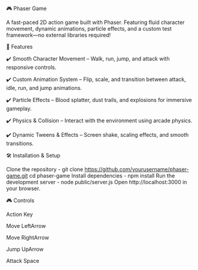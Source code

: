 🎮 Phaser Game

A fast-paced 2D action game built with Phaser. Featuring fluid character movement, dynamic animations, particle effects, and a custom test framework—no external libraries required!

🚀 Features

✔️ Smooth Character Movement – Walk, run, jump, and attack with responsive controls.

✔️ Custom Animation System – Flip, scale, and transition between attack, idle, run, and jump animations.

✔️ Particle Effects – Blood splatter, dust trails, and explosions for immersive gameplay.

✔️ Physics & Collision – Interact with the environment using arcade physics.

✔️ Dynamic Tweens & Effects – Screen shake, scaling effects, and smooth transitions.

🛠️ Installation & Setup

Clone the repository - git clone https://github.com/yourusername/phaser-game.git
cd phaser-game
Install dependencies - npm install
Run the development server - node public/server.js
Open http://localhost:3000 in your browser.

🎮 Controls

Action	Key

Move LeftArrow	

Move RightArrow	

Jump	UpArrow 

Attack	Space
